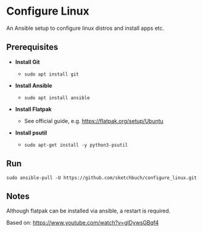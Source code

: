 # Configure Linux

An Ansible setup to configure linux distros and install apps etc.

## Prerequisites

- **Install Git**
  -  `sudo apt install git`

- **Install Ansible**
  -  `sudo apt install ansible`

- **Install Flatpak**
  -  See official guide, e.g. https://flatpak.org/setup/Ubuntu

- **Install psutil**
  -  `sudo apt-get install -y python3-psutil`

## Run

`sudo ansible-pull -U https://github.com/sketchbuch/configure_linux.git`

## Notes

Although flatpak can be installed via ansible, a restart is required.

Based on: https://www.youtube.com/watch?v=gIDywsGBqf4
